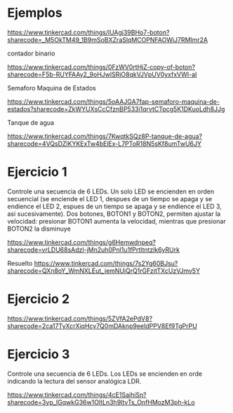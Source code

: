# Ejemplos

https://www.tinkercad.com/things/lUAgi39BHo7-boton?sharecode=_M5OkTM49_1B9mSoBXZraSlqMCOPNFAOWiJ7RMlmr2A

contador binario

https://www.tinkercad.com/things/0FzWV0rtHjZ-copy-of-boton?sharecode=F5b-RUYFAAy2_9oHJwlSRjO8qkVJVpUV0yxfxVWI-aI

Semaforo Maquina de Estados

https://www.tinkercad.com/things/5oAAJGA7fap-semaforo-maquina-de-estados?sharecode=ZkWYUXsCcCfznBP533i1qrvtCTpcg5K1DKuoLdh8JJg


Tanque de agua

https://www.tinkercad.com/things/7KwqtkSQz8P-tanque-de-agua?sharecode=4VQsDZlKYKExTw4bElEx-L7PToR18N5sKf8umTwU6JY


# Ejercicio 1
Controle una secuencia de 6 LEDs. Un solo LED se encienden en orden secuencial (se enciende el LED 1, despues de un tiempo se apaga y se endience el LED 2, espues de un tiempo se apaga y se endience el LED 3, asi sucesivamente). Dos botones, BOTON1 y BOTON2, permiten ajustar la velocidad: presionar BOTON1 aumenta la velocidad, mientras que presionar BOTON2 la disminuye

https://www.tinkercad.com/things/g6Hemwdnpeq?sharecode=vrLDU68sAdzl-jMn2uh0Pnl1u1fPrtltntzlk6yRUrk

Resuelto
https://www.tinkercad.com/things/7s2Yg60BJsu?sharecode=QXn8oY_WmNXLEut_jemNUiQrQ1rGFzjtTXcUzVJmv5Y

# Ejercicio 2

https://www.tinkercad.com/things/5ZVfA2ePdV8?sharecode=2ca17TyXcrXiqHcy7Q0mDAknp9eeIdPPV8Ef9TgPrPU

# Ejercicio 3
Controle una secuencia de 6 LEDs. Los LEDs se encienden en orde indicando la lectura del sensor analógica LDR.

https://www.tinkercad.com/things/4cE1SajhiSn?sharecode=3yp_IGqwkG36w1OltLn3h9ltvTs_OnfHMozM3ph-kLo
